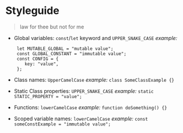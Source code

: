 # Styleguide

> law for thee but not for me

- Global variables:
  `const`/`let` keyword and `UPPER_SNAKE_CASE`
  _example:_
  ```
   let MUTABLE_GLOBAL = "mutable value";
   const GLOBAL_CONSTANT = "immutable value";
   const CONFIG = {
      key: "value",
   };
  ```
- Class names:
  `UpperCamelCase`
  _example:_
  `class SomeClassExample {}`

- Static Class properties:
  `UPPER_SNAKE_CASE`
  _example:_
  `static STATIC_PROPERTY = "value";`

- Functions:
  `lowerCamelCase`
  _example:_
  `function doSomething() {}`

- Scoped variable names:
  `lowerCamelCase`
  _example:_
  `const someConstExample = "immutable value";`
